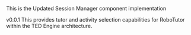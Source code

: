 This is the Updated Session Manager component implementation
 
v0.0.1 
This provides tutor and activity selection capabilities for RoboTutor
within the TED Engine architecture.

